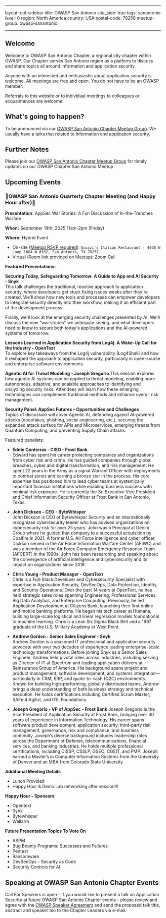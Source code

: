 

---

layout: col-sidebar
title: OWASP San Antonio
site_side: true
tags: sanantonio
level: 0
region: North America
country: USA
postal-code: 78258
meetup-group: owasp-sanantonio

---

## Welcome
Welcome to OWASP San Antonio Chapter, a regional city chapter within OWASP. Our Chapter serves San Antonio region as a platform to discuss and share topics all around information and application security.

Anyone with an interested and enthusiastic about application security is welcome. All meetings are free and open. You do not have to be an OWASP member.

Referrals to this website or to individual meetings to colleagues or acquaintances are welcome.

## What's going to happen?
To be announced via our [OWASP San Antonio Chapter Meetup Group](https://www.meetup.com/owasp-sanantonio/).
We usually have a talks that related to information and application security.

## Further Notes
Please join our [OWASP San Antonio Chapter Meetup Group](https://www.meetup.com/owasp-sanantonio/) for timely updates on our OWASP Chapter San Antonio Meetup.

## Upcoming Events ##
### 🎉OWASP San Antonio Quarterly Chapter Meeting (and Happy Hour after)🎉 ###

**Presentation:** AppSec War Stories: A Fun Discussion of In-the-Trenches Warfare

**When:** September 19th, 2025 11am-2pm (Friday)

**Where:** Hybrid Event
* On-site ([Meetup RSVP required](https://www.meetup.com/owasp-sanantonio/events/310258159/)): `Scuzzi’s Italian Restaurant - 4035 N Loop 1604 W #102, San Antonio, TX 78257`
* Virtual ([Room link provided on Meetup](https://www.meetup.com/owasp-sanantonio/events/310258159/)): Zoom Call

**Featured Presentations:**

**Securing Today, Safeguarding Tomorrow: A Guide to App and AI Security - Snyk**  
This talk challenges the traditional, reactive approach to application security, where developers get stuck fixing issues weeks after they're created. We’ll show how new tools and processes can empower developers to integrate security directly into their workflow, making it an efficient part of the development process.

Finally, we'll look at the emerging security challenges presented by AI. We'll discuss the new "war stories" we anticipate seeing, and what developers need to know to secure both today's applications and the AI-powered systems of tomorrow.

**Lessons Learned in Application Security from Log4j: A Wake-Up Call for the Industry - OpenText**  
To explore key takeaways from the Log4j vulnerability (Log4Shell) and how it reshaped the approach to application security, particularly in open-source and enterprise software environments.

**Agentic AI for Threat Modeling - Joseph Gregorio**
This session explores how agentic AI systems can be applied to threat modeling, enabling more autonomous, adaptive, and scalable approaches to identifying and analyzing security risks. Attendees will learn how these emerging technologies can complement traditional methods and enhance overall risk management.

**Security Panel: AppSec Futures – Opportunities and Challenges**  
Topics of discussion will cover Agentic AI, defending against AI-powered attacks (deepfakes, phishing, social engineering, etc.), securing the expanded attack surface for APIs and Microservices, emerging threats from Quantum Computing, and preventing Supply Chain attacks.

Featured panelists:
-   **Eddie Contreras - CISO - Frost Bank**  
Edward has spent his career protecting companies and organizations from cyber risk and crime. He has guided companies through global breaches, cyber and digital transformation, and risk management. He spent 22 years in the Army as a signal Warrant Officer with deployments to combat zones and earning a bronze star in the process. His core expertise has positioned him to lead cyber teams at systemically important financial institutions while enabling business success with minimal risk exposure. He is currently the Sr. Executive Vice President and Chief Information Security Officer at Frost Bank in San Antonio, Texas.

-   **John Dickson - CEO - ByteWhisper**  
John Dickson is CEO of Bytewhisper Security and an internationally recognized cybersecurity leader who has advised organizations on cybersecurity risk for over 25 years. John was a Principal at Denim Group where he guided that company to a successful acquisition by Coalfire in 2021. A former U.S. Air Force intelligence and cyber officer, Dickson served in the Air Force Information Warfare Center (AFIWC) and was a member of the Air Force Computer Emergency Response Team (AFCERT) in the 1990s. John has been researching and speaking about the convergence of artificial intelligence and cybersecurity and its impact on organizations since 2018.

-   **Chris Young - Product Manager - OpenText**  
Chris is a Full-Stack Developer and Cybersecurity Specialist with expertise in Application Security, DevSecOps, Data Protection, Identity, and Security Operations. Over the past 14 years at OpenText, he has held strategic sales roles spanning Engineering, Professional Services, Big Data Analytics, and Enterprise Computing. Previously, he led Application Development at Citizens Bank, launching their first online and mobile banking platforms. He began his tech career at Humana, building large-scale logistical and linear regression models foundational to machine learning. Chris is a Lean Six Sigma Black Belt and a 1997 graduate of the U.S. Military Academy at West Point.

-   **Andrew Gordon - Senior Sales Engineer - Snyk**  
Andrew Gordon is a seasoned IT professional and application security advocate with over two decades of experience leading enterprise-scale technology transformations. Before joining Snyk as a Senior Sales Engineer, Andrew held pivotal roles across industries, including serving as Director of IT at Spectrum and leading application delivery at Reinsurance Group of America. His background spans project and product management, software development, and systems integration—particularly in CRM, ERP, and quote-to-cash (Q2C) environments. Known for building high-performing, globally distributed teams, Andrew brings a deep understanding of both business strategy and technical execution. He holds certifications including Certified Scrum Master, SAFe 4 Agilist, and ITIL Foundations.

- **Joseph Gregorio - VP of AppSec - Frost Bank**
Joseph Gregorio is the Vice President of Application Security at Frost Bank, bringing over 30 years of experience in Information Technology. His career spans software product development, application security, third-party risk management, governance, risk and compliance, and business continuity. Joseph’s diverse background includes leadership roles across the Department of Defense, telecommunications, financial services, and banking industries. He holds multiple professional certifications, including CISSP, CSSLP, GSEC, CGEIT, and PMP. Joseph earned a Master’s in Computer Information Systems from the University of Denver and an MBA from Colorado State University.

**Additional Meeting Details**
* Lunch Provided
* Happy Hour & Demo Lab networking after session!!!

**Happy Hour - Sponsors**
* Opentext 
* Synk
* Bytewhisper
* Wallarm

**Future Presentation Topics To Vote On**
* ASPM
* Bug Bounty Programs: Successes and Failures
* Pentest
* Ransomware
* DevSecOps - Security as Code
* Security Controls for AI

Speaking at OWASP San Antonio Chapter Events
---
Call For Speakers is open - if you would like to present a talk on Application Security at future OWASP San Antonio Chapter events - please review and agree with the [OWASP Speaker Agreement](Speaker_Agreement "wikilink") and send the proposed talk title, abstract and speaker bio to the Chapter Leaders via e-mail.

